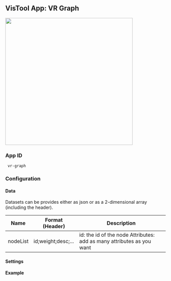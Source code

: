 ## VisTool App: VR Graph

<img src="https://vis.csh.ac.at/vistool/visualizations/vr-graph/vrnets.png" height="400">

### App ID

   ```
    vr-graph
   ```

### Configuration

#### Data

Datasets can be provides either as json or as a 2-dimensional array (including the header).

Name | Format (Header) | Description
---- | ------ | -----------
nodeList | id;weight;desc;... | id: the id of the node Attributes: add as many attributes as you want

#### Settings

#### Example